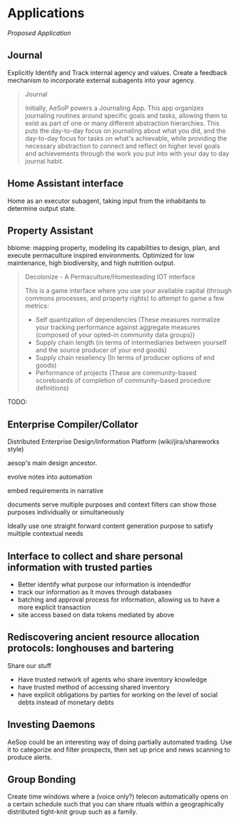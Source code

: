 # Applications

*Proposed Application*

## Journal

Explicitly Identify and Track internal agency and values. Create a feedback mechanism to incorporate
external subagents into your agency.

> Journal
>
> Initially, AeSoP powers a Journaling App. This app organizes journaling routines around specific
> goals and tasks, allowing them to exist as part of one or many different abstraction
> hierarchies. This puts the day-to-day focus on journaling about what you did, and the day-to-day
> focus for tasks on what's achievable, while providing the necessary abstraction to connect and
> reflect on higher level goals and achievements through the work you put into with your day to day
> journal habit.

## Home Assistant interface

Home as an executor subagent, taking input from the inhabitants to determine output state.

## Property Assistant

bbiome: mapping property, modeling its capabilities to design, plan, and execute permaculture
inspired environments. Optimized for low maintenance, high biodiversity, and high nutrition output.

> Decolonize - A Permaculture/Homesteading IOT interface
>
> This is a game interface where you use your available capital (through commons processes, and
> property rights) to attempt to game a few metrics:
>
> - Self quantization of dependencies (These measures normalize your tracking performance against
>   aggregate measures (composed of your opted-in community data groups))
> - Supply chain length (in terms of intermediaries between yourself and the source producer of your
>   end goods)
> - Supply chain reseliency (In terms of producer options of end goods)
> - Performance of projects (These are community-based scoreboards of completion of community-based
>   procedure definitions)

TODO:


## Enterprise Compiler/Collator

Distributed Enterprise Design/Information Platform (wiki/jira/shareworks style)

aesop's main design ancestor.

evolve notes into automation

embed requirements in narrative

documents serve multiple purposes and context filters can show those purposes individually or
simultaneously

Ideally use one straight forward content generation purpose to satisfy multiple contextual needs


## Interface to collect and share personal information with trusted parties

- Better identify what purpose our information is intendedfor
- track our information as it moves through databases
- batching and approval process for information, allowing us to have a more explicit transaction
- site access based on data tokens mediated by above

## Rediscovering ancient resource allocation protocols: longhouses and bartering

Share our stuff

- Have trusted network of agents who share inventory knowledge
- have trusted method of accessing shared inventory
- have explicit obligations by parties for working on the level of social debts instead of monetary
  debts

## Investing Daemons

AeSop could be an interesting way of doing partially automated trading. Use it to categorize and
filter prospects, then set up price and news scanning to produce alerts.

## Group Bonding

Create time windows where a (voice only?) telecon automatically opens on a certain schedule such
that you can share rituals within a geographically distributed tight-knit group such as a family.
